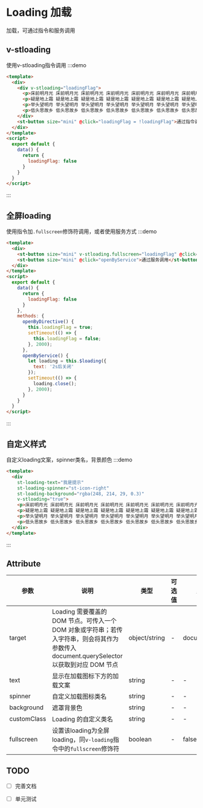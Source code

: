 # Loading 加载
加载，可通过指令和服务调用

## v-stloading
使用v-stloading指令调用
:::demo

```html
<template>
  <div>
    <div v-stloading="loadingFlag">
      <p>床前明月光 床前明月光 床前明月光 床前明月光 床前明月光 床前明月光 床前明月光 床前明月光</p>
      <p>疑是地上霜 疑是地上霜 疑是地上霜 疑是地上霜 疑是地上霜 疑是地上霜 疑是地上霜 疑是地上霜</p>
      <p>举头望明月 举头望明月 举头望明月 举头望明月 举头望明月 举头望明月 举头望明月 举头望明月</p>
      <p>低头思故乡 低头思故乡 低头思故乡 低头思故乡 低头思故乡 低头思故乡 低头思故乡 低头思故乡</p>
    </div>
    <st-button size="mini" @click="loadingFlag = !loadingFlag">通过指令调用</st-button>
  </div>
</template>
<script>
  export default {
    data() {
      return {
        loadingFlag: false
      }
    }
  }
</script>
```
:::

## 全屏loading
使用指令加`.fullscreen`修饰符调用，或者使用服务方式
:::demo

```html
<template>
  <div>
    <st-button size="mini" v-stloading.fullscreen="loadingFlag" @click="openByDirective">通过指令调用</st-button>
    <st-button size="mini" @click="openByService">通过服务调用</st-button>
  </div>
</template>
<script>
  export default {
    data() {
      return {
        loadingFlag: false
      }
    },
    methods: {
      openByDirective() {
        this.loadingFlag = true;
        setTimeout(() => {
          this.loadingFlag = false;
        }, 2000);
      },
      openByService() {
        let loading = this.$loading({
          text: '2s后关闭'
        });
        setTimeout(() => {
          loading.close();
        }, 2000);
      }
    }
  }
</script>
```
:::

## 自定义样式
自定义loading文案，spinner类名，背景颜色
:::demo

```html
<template>
  <div
    st-loading-text="我是提示"
    st-loading-spinner="st-icon-right"
    st-loading-background="rgba(248, 214, 29, 0.3)"
    v-stloading="true">
    <p>床前明月光 床前明月光 床前明月光 床前明月光 床前明月光 床前明月光 床前明月光 床前明月光</p>
    <p>疑是地上霜 疑是地上霜 疑是地上霜 疑是地上霜 疑是地上霜 疑是地上霜 疑是地上霜 疑是地上霜</p>
    <p>举头望明月 举头望明月 举头望明月 举头望明月 举头望明月 举头望明月 举头望明月 举头望明月</p>
    <p>低头思故乡 低头思故乡 低头思故乡 低头思故乡 低头思故乡 低头思故乡 低头思故乡 低头思故乡</p>
  </div>
</template>
```

:::


## Attribute
|参数|说明|类型|可选值|默认值|
|-|-|-|-|-|
|target|Loading 需要覆盖的 DOM 节点。可传入一个 DOM 对象或字符串；若传入字符串，则会将其作为参数传入 document.querySelector以获取到对应 DOM 节点|object/string|-|document.body|
|text|显示在加载图标下方的加载文案|string|-|-|
|spinner|自定义加载图标类名|string|-|-|
|background|遮罩背景色|string|-|-|
|customClass|Loading 的自定义类名|string|-|-|
|fullscreen|设置该loading为全屏loading，同`v-loading`指令中的`fullscreen`修饰符|boolean|-|false|

## TODO
- [ ] 完善文档
- [ ] 单元测试


